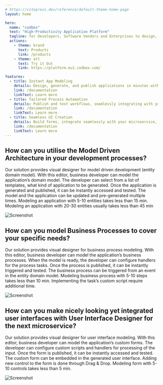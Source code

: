 ```yaml
---
# https://vitepress.dev/reference/default-theme-home-page
layout: home

hero:
  name: "codbex"
  text: "High-Productivity Application Platform"
  tagline: for Developers, Software Vendors and Enterprises to design, develop and deliver their industry solutions
  actions:
    - theme: brand
      text: Products
      link: /products
    - theme: alt
      text: Try it Out
      link: https://platform.eu1.codbex.com/

features:
  - title: Instant App Modeling
    details: Design, generate, and publish applications in minutes with our visual model-driven development tools
    link: /documentation
    linkText: Learn more
  - title: Tailored Process Automation
    details: Publish and test workflows, seamlessly integrating with your domain models for dynamic automation
    link: /documentation
    linkText: Learn more
  - title: Seamless UI Creation
    details: Build forms, integrate seamlessly with your microservice, and publish for immediate use
    link: /documentation
    linkText: Learn more
---
```


<div class="content">
	<section>
		<div class="container flex">
			<div class="text">
				<h2>How can you utilise the <strong>Model Driven Architecture</strong> in your development processes?</h2>
				<p>Our solution provides visual designer for model driven development (entity domain model).
					With this editor, business developer can model the application’s domain model.
					The developer can select from a list of templates, what kind of application to be generated.
					Once the application is generated and published, it can be instantly accessed and tested.
					The model and the application can be updated and pre-generated multiple times.
					Modeling an application with 5-10 entities takes less than 15 min.
					Modeling an application with 20-30 entities usually takes less than 45 min</p>
			</div>
			<div class="image">
				<img src="/images/ide-mda.png" alt="Screenshot" class="screenshot editable" />
			</div>
		</div>
	</section>
	<section>
		<div class="container flex">
			<div class="text">
				<h2>How can you model <strong>Business Processes</strong> to cover your specific needs?</h2>
				<p>Our solution provides visual designer for business process modeling.
					With this editor, business developer can model the application’s business processes.
					When the model is ready, the developer can configure handlers for the process tasks.
					Once the process is published, it can be instantly triggered and tested.
					The business process can be triggered from an event in the entity domain model.
					Modeling business process with 5-10 steps takes less than 10 min.
					Implementing the task’s custom script require additional time.</p>
			</div>
			<div class="image">
				<img src="/images/features/bpm-perspective.png" alt="Screenshot" class="screenshot editable" />
			</div>
		</div>
	</section>
	<section>
		<div class="container flex">
			<div class="text">
				<h2>How can you make nicely looking yet integrated user interfaces with <strong>User Interface Designer</strong> for the next microservice?</h2>
				<p>Our solution provides visual designer for user interface modeling.
					With this editor, business developer can model the application’s custom forms.
					The developer can configure custom scripts and handlers for processing of the input.
					Once the form is published, it can be instantly accessed and tested.
					The custom form can be embedded in the generated user interface.
					Adding new control to the form is done through Drag & Drop.
					Modeling form with 5-10 controls takes less than 5 min.</p>
			</div>
			<div class="image">
				<img src="/images/ide-form.png" alt="Screenshot" class="screenshot editable" />
			</div>
		</div>
	</section>
</div>